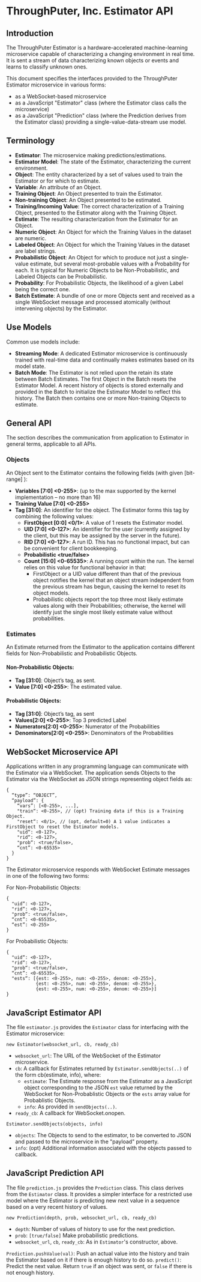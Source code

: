# ThroughPuter, Inc. Estimator API 

## Introduction 

The ThroughPuter Estimator is a hardware-accelerated machine-learning microservice capable of characterizing a changing environment in real time.
It is sent a stream of data characterizing known objects or events and learns to classify unknown ones.

This document specifies the interfaces provided to the ThroughPuter Estimator microservice in various forms: 
  - as a WebSocket-based microservice
  - as a JavaScript "Estimator" class (where the Estimator class calls the microservice)
  - as a JavaScript "Prediction" class (where the Prediction derives from the Estimator class) providing a single-value-data-stream use model.

## Terminology 

  - **Estimator**: The microservice making predictions/estimations.
  - **Estimator Model**: The state of the Estimator, characterizing the current environment.
  - **Object**: The entity characterized by a set of values used to train the Estimator or for which to estimate. 
  - **Variable**: An attribute of an Object.
  - **Training Object**: An Object presented to train the Estimator.
  - **Non-training Object**: An Object presented to be estimated.
  - **Training/Incoming Value**: The correct characterization of a Training Object, presented to the Estimator along with the Training Object. 
  - **Estimate**: The resulting characterization from the Estimator for an Object. 
  - **Numeric Object**: An Object for which the Training Values in the dataset are numeric. 
  - **Labeled Object**: An Object for which the Training Values in the dataset are label strings. 
  - **Probabilistic Object**: An Object for which to produce not just a single-value estimate, but several most-probable values with a Probability for each.
  It is typical for Numeric Objects to be Non-Probabilistic, and Labeled Objects can be Probabilistic. 
  - **Probability**: For Probabilistic Objects, the likelihood of a given Label being the correct one. 
  - **Batch Estimate**: A bundle of one or more Objects sent and received as a single WebSocket message and processed atomically
  (without intervening objects) by the Estimator.

## Use Models

Common use models include:
  - **Streaming Mode**: A dedicated Estimator microservice is continuously trained with real-time data and continually makes estimates based on its model state.
  - **Batch Mode**: The Estimator is not relied upon the retain its state between Batch Estimates. The first Object in the Batch resets the Estimator Model.
  A recent history of objects is stored externally and provided in the Batch to initialize the Estimator Model to reflect this history. The Batch then contains one
  or more Non-training Objects to estimate.


## General API 

The section describes the communication from application to Estimator in general terms, applicable to all APIs. 

### Objects 

An Object sent to the Estimator contains the following fields (with given [bit-range] <value-range>): 

  - **Variables [7:0] <0-255>**: (up to the max supported by the kernel implementation – no more than 16)  
  - **Training Value [7:0] <0-255>**
  - **Tag [31:0]**: An identifier for the object. The Estimator forms this tag by combining the following values:
    - **FirstObject [0:0] <0/1>**: A value of 1 resets the Estimator model. 
    - **UID [7:0] <0-127>**: An identifier for the user (currently assigned by the client, but this may be assigned by the server in the future). 
    - **RID [7:0] <0-127>**: A run ID. This has no functional impact, but can be convenient for client bookkeeping. 
    - **Probabilistic <true/false>**
    - **Count [15:0] <0-65535>**: A running count within the run. The kernel relies on this value for functional behavior in that: 
      - FirstObject or a UID value different than that of the previous object notifies the kernel that an object stream independent from the previous stream has begun, causing the kernel to reset its object models. 
      - Probabilistic objects report the top three most likely estimate values along with their Probabilities; otherwise, the kernel will identify just the single most likely estimate value without probabilities. 

### Estimates 

An Estimate returned from the Estimator to the application contains different fields for Non-Probabilistic and Probabilistic Objects. 

#### Non-Probabilistic Objects: 

  - **Tag [31:0]**: Object’s tag, as sent. 
  - **Value [7:0] <0-255>**: The estimated value. 

#### Probabilistic Objects: 

  - **Tag [31:0]**: Object’s tag, as sent 
  - **Values[2:0] <0-255>**: Top 3 predicted Label 
  - **Numerators[2:0] <0-255>**: Numerator of the Probabilities 
  - **Denominators[2:0] <0-255>**: Denominators of the Probabilities 



## WebSocket Microservice API 

Applications written in any programming language can communicate with the Estimator via a WebSocket. The application
sends Objects to the Estimator via the WebSocket as JSON strings representing object fields as:

```
{ 
  “type”: “OBJECT”, 
  “payload”: { 
    “vars”: [<0-255>, ...], 
    "train“: <0-255>, // (opt) Training data if this is a Training Object. 
    "reset“: <0/1>, // (opt, default=0) A 1 value indicates a FirstObject to reset the Estimator models. 
    "uid“: <0-127>, 
    "rid“: <0-127>, 
    "prob“: <true/false>, 
    “cnt”: <0-65535>
  } 
} 
```

The Estimator microservice responds with WebSocket Estimate messages in one of the following two forms:

For Non-Probabilistic Objects: 

```
{ 
  "uid“: <0-127>, 
  "rid“: <0-127>, 
  "prob“: <true/false>, 
  “cnt”: <0-65535>, 
  “est”: <0-255> 
}
```

For Probabilistic Objects: 

```
{ 
  "uid“: <0-127>, 
  "rid“: <0-127>, 
  "prob“: <true/false>, 
  “cnt”: <0-65535>, 
  "ests“: [{est: <0-255>, num: <0-255>, denom: <0-255>}, 
           {est: <0-255>, num: <0-255>, denom: <0-255>}, 
           {est: <0-255>, num: <0-255>, denom: <0-255>}] 
} 
```


## JavaScript Estimator API 

The file `estimator.js` provides the `Estimator` class for interfacing with the Estimator microservice: 

`new Estimator(websocket_url, cb, ready_cb)`

  - `websocket_url`: The URL of the WebSocket of the Estimator microservice.
  - `cb`: A callback for Estimates returned by `Estimator.sendObjects(..)` of the form cb(estimate, info), where:
    - `estimate`: The Estimate response from the Estimator as a JavaScript object corresponding to the JSON `est` value returned by the WebSocket for Non-Probablistic Objects or the `ests` array value for Probablistic Objects.
    - `info`: As provided in `sendObjects(..)`.
  - `ready_cb`: A callback for WebSocket.onopen. 

`Estimator.sendObjects(objects, info)`

  - `objects`: The Objects to send to the estimator, to be converted to JSON and passed to the microservice in the "payload" property.
  - `info`: (opt) Additional information associated with the objects passed to callback. 


## JavaScript Prediction API

The file `prediction.js` provides the `Prediction` class. This class derives from the `Estimator` class. It provides a simpler
interface for a restricted use model where the Estimator is predicting new next value in a sequence based on a very recent
history of values.

`new Prediction(depth, prob, websocket_url, cb, ready_cb)`

  - `depth`: Number of values of history to use for the next prediction.
  - `prob`: `[true/false]` Make probabilistic predictions.
  - `websocket_url`, `cb`, `ready_cb`: As in `Estimator`'s constructor, above.

`Prediction.pushValue(val)`: Push an actual value into the history and train the Estimator based on it if there is enough history to do so.
`predict()`: Predict the next value. Return `true` if an object was sent, or `false` if there is not enough history.
 

